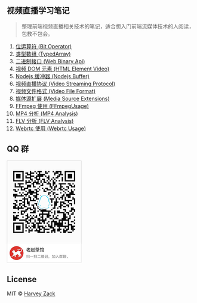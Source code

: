 ## 视频直播学习笔记

> 整理前端视频直播相关技术的笔记，适合想入门前端流媒体技术的人阅读，包教不包会。

1. [位运算符 (Bit Operator)](./01-BitOperator)
2. [类型数组 (TypedArray)](./02-TypedArray)
3. [二进制接口 (Web Binary Api)](./03-WebBinaryApi)
4. [视频 DOM 元素 (HTML Element Video)](./04-HTMLElementVideo)
5. [Nodejs 缓冲器 (Nodejs Buffer)](./08-NodejsBuffer)
6. [视频直播协议 (Video Streaming Protocol)](./06-VideoStreamingProtocol)
7. [视频文件格式 (Video File Format)](./07-VideoFileFormat)
8. [媒体源扩展 (Media Source Extensions)](./05-MediaSourceExtensions)
9. [FFmpeg 使用 (FFmpegUsage)](./09-FFmpegUsage)
10. [MP4 分析 (MP4 Analysis)](./10-MP4Analysis)
11. [FLV 分析 (FLV Analysis)](./11-FLVAnalysis)
12. [Webrtc 使用 (Webrtc Usage)](./12-WebrtcUsage)

## QQ 群

![QQ Group](./QQgroup.png)

## License

MIT © [Harvey Zack](https://sleepy.im/)
